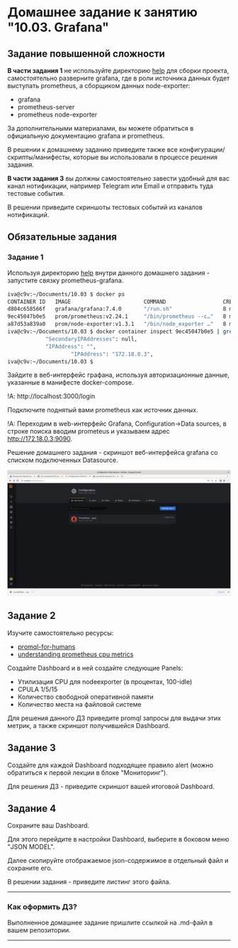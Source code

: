 # Домашнее задание к занятию "10.03. Grafana"

## Задание повышенной сложности

**В части задания 1** не используйте директорию [help](./help) для сборки проекта, самостоятельно разверните grafana, где в 
роли источника данных будет выступать prometheus, а сборщиком данных node-exporter:
- grafana
- prometheus-server
- prometheus node-exporter

За дополнительными материалами, вы можете обратиться в официальную документацию grafana и prometheus.

В решении к домашнему заданию приведите также все конфигурации/скрипты/манифесты, которые вы 
использовали в процессе решения задания.

**В части задания 3** вы должны самостоятельно завести удобный для вас канал нотификации, например Telegram или Email
и отправить туда тестовые события.

В решении приведите скриншоты тестовых событий из каналов нотификаций.

## Обязательные задания

### Задание 1
Используя директорию [help](./help) внутри данного домашнего задания - запустите связку prometheus-grafana.

```bash
iva@c9v:~/Documents/10.03 $ docker ps
CONTAINER ID   IMAGE                       COMMAND                  CREATED         STATUS         PORTS                                       NAMES
d804c658566f   grafana/grafana:7.4.0       "/run.sh"                8 minutes ago   Up 8 minutes   0.0.0.0:3000->3000/tcp, :::3000->3000/tcp   grafana
9ec45047b0e5   prom/prometheus:v2.24.1     "/bin/prometheus --c…"   8 minutes ago   Up 8 minutes   9090/tcp                                    prometheus
a87d53a839a0   prom/node-exporter:v1.3.1   "/bin/node_exporter …"   8 minutes ago   Up 8 minutes   9100/tcp                                    nodeexporter
iva@c9v:~/Documents/10.03 $ docker container inspect 9ec45047b0e5 | grep IPAddress
            "SecondaryIPAddresses": null,
            "IPAddress": "",
                    "IPAddress": "172.18.0.3",
iva@c9v:~/Documents/10.03 $ 
```

Зайдите в веб-интерфейс графана, используя авторизационные данные, указанные в манифесте docker-compose.

!A: http://localhost:3000/login

Подключите поднятый вами prometheus как источник данных.

!A: Переходим в web-интерфейс Grafana, Configuration->Data sources, в строке поиска вводим prometeus и указываем адрес http://172.18.0.3:9090.

Решение домашнего задания - скриншот веб-интерфейса grafana со списком подключенных Datasource.

![Интерфейс grafana](./src/grafana1.png)

## Задание 2
Изучите самостоятельно ресурсы:
- [promql-for-humans](https://timber.io/blog/promql-for-humans/#cpu-usage-by-instance)
- [understanding prometheus cpu metrics](https://www.robustperception.io/understanding-machine-cpu-usage)

Создайте Dashboard и в ней создайте следующие Panels:
- Утилизация CPU для nodeexporter (в процентах, 100-idle)
- CPULA 1/5/15
- Количество свободной оперативной памяти
- Количество места на файловой системе

Для решения данного ДЗ приведите promql запросы для выдачи этих метрик, а также скриншот получившейся Dashboard.

## Задание 3
Создайте для каждой Dashboard подходящее правило alert (можно обратиться к первой лекции в блоке "Мониторинг").

Для решения ДЗ - приведите скриншот вашей итоговой Dashboard.

## Задание 4
Сохраните ваш Dashboard.

Для этого перейдите в настройки Dashboard, выберите в боковом меню "JSON MODEL".

Далее скопируйте отображаемое json-содержимое в отдельный файл и сохраните его.

В решении задания - приведите листинг этого файла.

---

### Как оформить ДЗ?

Выполненное домашнее задание пришлите ссылкой на .md-файл в вашем репозитории.

---
